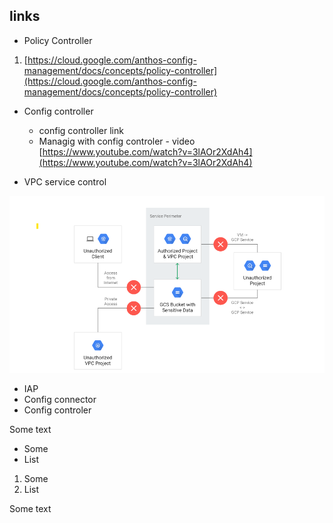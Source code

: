 ## links

- Policy Controller

1. [https://cloud.google.com/anthos-config-management/docs/concepts/policy-controller](https://cloud.google.com/anthos-config-management/docs/concepts/policy-controller)

- Config controller
  - config controller link
  - Managig with config controler - video <br>
        [https://www.youtube.com/watch?v=3lAOr2XdAh4](https://www.youtube.com/watch?v=3lAOr2XdAh4)



- VPC service control

![image description](img/service_perimeter.png)

- IAP
- Config connector
- Config controler

Some text

- Some
- List

1. Some
2. List

Some text

